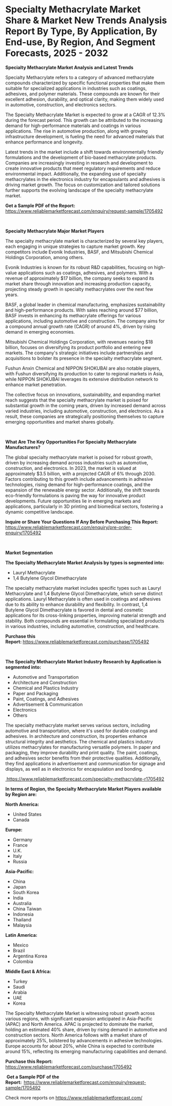 <p><h1>Specialty Methacrylate Market Share & Market New Trends Analysis Report By Type, By Application, By End-use, By Region, And Segment Forecasts, 2025 - 2032</h1></p><p><strong>Specialty Methacrylate Market Analysis and Latest Trends</strong></p>
<p><p>Specialty Methacrylate refers to a category of advanced methacrylate compounds characterized by specific functional properties that make them suitable for specialized applications in industries such as coatings, adhesives, and polymer materials. These compounds are known for their excellent adhesion, durability, and optical clarity, making them widely used in automotive, construction, and electronics sectors.</p><p>The Specialty Methacrylate Market is expected to grow at a CAGR of 12.3% during the forecast period. This growth can be attributed to the increasing demand for high-performance materials and coatings in various applications. The rise in automotive production, along with growing infrastructure development, is fueling the need for advanced materials that enhance performance and longevity.</p><p>Latest trends in the market include a shift towards environmentally friendly formulations and the development of bio-based methacrylate products. Companies are increasingly investing in research and development to create innovative products that meet regulatory requirements and reduce environmental impact. Additionally, the expanding use of specialty methacrylates in the electronics industry for encapsulants and adhesives is driving market growth. The focus on customization and tailored solutions further supports the evolving landscape of the specialty methacrylate market.</p></p>
<p><strong>Get a Sample PDF of the Report:&nbsp;</strong> <a href="https://www.reliablemarketforecast.com/enquiry/request-sample/1705492?utm_campaign=1885&utm_medium=2&utm_source=Github&utm_content=ia&utm_term=09012025&utm_id=specialty-methacrylate">https://www.reliablemarketforecast.com/enquiry/request-sample/1705492</a></p>
<p>&nbsp;</p>
<p><strong>Specialty Methacrylate Major Market Players</strong></p>
<p><p>The specialty methacrylate market is characterized by several key players, each engaging in unique strategies to capture market growth. Key competitors include Evonik Industries, BASF, and Mitsubishi Chemical Holdings Corporation, among others.</p><p>Evonik Industries is known for its robust R&D capabilities, focusing on high-value applications such as coatings, adhesives, and polymers. With a revenue of approximately $17 billion, the company seeks to expand its market share through innovation and increasing production capacity, projecting steady growth in specialty methacrylates over the next few years.</p><p>BASF, a global leader in chemical manufacturing, emphasizes sustainability and high-performance products. With sales reaching around $77 billion, BASF invests in enhancing its methacrylate offerings for various applications, including automotive and construction. The company aims for a compound annual growth rate (CAGR) of around 4%, driven by rising demand in emerging economies.</p><p>Mitsubishi Chemical Holdings Corporation, with revenues nearing $18 billion, focuses on diversifying its product portfolio and entering new markets. The company's strategic initiatives include partnerships and acquisitions to bolster its presence in the specialty methacrylate segment.</p><p>Fushun Anxin Chemical and NIPPON SHOKUBAI are also notable players, with Fushun diversifying its production to cater to regional markets in Asia, while NIPPON SHOKUBAI leverages its extensive distribution network to enhance market penetration.</p><p>The collective focus on innovations, sustainability, and expanding market reach suggests that the specialty methacrylate market is poised for substantial growth in the coming years, driven by increased demand across varied industries, including automotive, construction, and electronics. As a result, these companies are strategically positioning themselves to capture emerging opportunities and market shares globally.</p></p>
<p>&nbsp;</p>
<p><strong>What Are The Key Opportunities For Specialty Methacrylate Manufacturers?</strong></p>
<p><p>The global specialty methacrylate market is poised for robust growth, driven by increasing demand across industries such as automotive, construction, and electronics. In 2023, the market is valued at approximately $3.5 billion, with a projected CAGR of 6% through 2030. Factors contributing to this growth include advancements in adhesive technologies, rising demand for high-performance coatings, and the expansion of the renewable energy sector. Additionally, the shift towards eco-friendly formulations is paving the way for innovative product developments. Future opportunities lie in emerging markets and applications, particularly in 3D printing and biomedical sectors, fostering a dynamic competitive landscape.</p></p>
<p><strong>Inquire or Share Your Questions If Any Before Purchasing This Report:</strong> <a href="https://www.reliablemarketforecast.com/enquiry/pre-order-enquiry/1705492?utm_campaign=1885&utm_medium=2&utm_source=Github&utm_content=ia&utm_term=09012025&utm_id=specialty-methacrylate">https://www.reliablemarketforecast.com/enquiry/pre-order-enquiry/1705492</a></p>
<p>&nbsp;</p>
<p><strong>Market Segmentation</strong></p>
<p><strong>The Specialty Methacrylate Market Analysis by types is segmented into:</strong></p>
<p><ul><li>Lauryl Methacrylate</li><li>1,4 Butylene Glycol Dimethacrylate</li></ul></p>
<p><p>The specialty methacrylate market includes specific types such as Lauryl Methacrylate and 1,4 Butylene Glycol Dimethacrylate, which serve distinct applications. Lauryl Methacrylate is often used in coatings and adhesives due to its ability to enhance durability and flexibility. In contrast, 1,4 Butylene Glycol Dimethacrylate is favored in dental and cosmetic applications for its cross-linking properties, improving material strength and stability. Both compounds are essential in formulating specialized products in various industries, including automotive, construction, and healthcare.</p></p>
<p><strong>Purchase this Report:&nbsp;</strong><a href="https://www.reliablemarketforecast.com/purchase/1705492?utm_campaign=1885&utm_medium=2&utm_source=Github&utm_content=ia&utm_term=09012025&utm_id=specialty-methacrylate">https://www.reliablemarketforecast.com/purchase/1705492</a></p>
<p>&nbsp;</p>
<p><strong>The Specialty Methacrylate Market Industry Research by Application is segmented into:</strong></p>
<p><ul><li>Automotive and Transportation</li><li>Architecture and Construction</li><li>Chemical and Plastics Industry</li><li>Paper and Packaging</li><li>Paint, Coatings, and Adhesives</li><li>Advertisement & Communication</li><li>Electronics</li><li>Others</li></ul></p>
<p><p>The specialty methacrylate market serves various sectors, including automotive and transportation, where it's used for durable coatings and adhesives. In architecture and construction, its properties enhance structural integrity and aesthetics. The chemical and plastics industry utilizes methacrylates for manufacturing versatile polymers. In paper and packaging, they improve durability and print quality. The paint, coatings, and adhesives sector benefits from their protective qualities. Additionally, they find applications in advertisement and communication for signage and displays, as well as in electronics for encapsulation and bonding.</p></p>
<p><a href="https://www.reliablemarketforecast.com/specialty-methacrylate-r1705492?utm_campaign=1885&utm_medium=2&utm_source=Github&utm_content=ia&utm_term=09012025&utm_id=specialty-methacrylate">&nbsp;https://www.reliablemarketforecast.com/specialty-methacrylate-r1705492</a></p>
<p><strong>In terms of Region, the Specialty Methacrylate Market Players available by Region are:</strong></p>
<p>
    <p> <strong> North America: </strong>
        <ul>
            <li>United States</li>
            <li>Canada</li>
        </ul>
        </p> 
    <p> <strong> Europe: </strong>
        <ul>
            <li>Germany</li>
            <li>France</li>
            <li>U.K.</li>
            <li>Italy</li>
            <li>Russia</li>
        </ul>
        </p> 
    <p> <strong> Asia-Pacific: </strong>
        <ul>
            <li>China</li>
            <li>Japan</li>
            <li>South Korea</li>
            <li>India</li>
            <li>Australia</li>
            <li>China Taiwan</li>
            <li>Indonesia</li>
            <li>Thailand</li>
            <li>Malaysia</li>
        </ul>
        </p> 
    <p> <strong> Latin America: </strong>
        <ul>
            <li>Mexico</li>
            <li>Brazil</li>
            <li>Argentina Korea</li>
            <li>Colombia</li>
        </ul>
        </p> 
    <p> <strong> Middle East & Africa: </strong>
        <ul>
            <li>Turkey</li>
            <li>Saudi</li>
            <li>Arabia</li>
            <li>UAE</li>
            <li>Korea</li>
        </ul>
    </p>
    </p>
<p><p>The Specialty Methacrylate Market is witnessing robust growth across various regions, with significant expansion anticipated in Asia-Pacific (APAC) and North America. APAC is projected to dominate the market, holding an estimated 40% share, driven by rising demand in automotive and construction sectors. North America follows with a market share of approximately 25%, bolstered by advancements in adhesive technologies. Europe accounts for about 20%, while China is expected to contribute around 15%, reflecting its emerging manufacturing capabilities and demand.</p></p>
<p><strong>Purchase this Report: </strong><a href="https://www.reliablemarketforecast.com/purchase/1705492?utm_campaign=1885&utm_medium=2&utm_source=Github&utm_content=ia&utm_term=09012025&utm_id=specialty-methacrylate">https://www.reliablemarketforecast.com/purchase/1705492</a></p>
<p>&nbsp;<strong>Get a Sample PDF of the Report:&nbsp;&nbsp;</strong><a href="https://www.reliablemarketforecast.com/enquiry/request-sample/1705492?utm_campaign=1885&utm_medium=2&utm_source=Github&utm_content=ia&utm_term=09012025&utm_id=specialty-methacrylate">https://www.reliablemarketforecast.com/enquiry/request-sample/1705492</a></p>
<p><strong></strong></p>
<p>Check more reports on <a href="https://www.reliablemarketforecast.com/?utm_campaign=1885&utm_medium=2&utm_source=Github&utm_content=ia&utm_term=09012025&utm_id=specialty-methacrylate">https://www.reliablemarketforecast.com/</a></p>